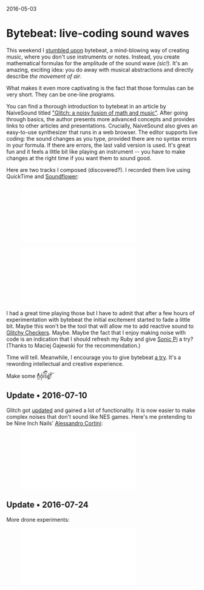 2016-05-03

Bytebeat: live-coding sound waves
=================================

This weekend I [stumbled upon](https://martyn.pw/) bytebeat, a
mind-blowing way of creating music, where you don't use instruments or
notes.  Instead, you create mathematical formulas for the amplitude of
the sound wave *(sic!)*.  It's an amazing, exciting idea: you do away
with musical abstractions and directly describe *the movement of air*.

What makes it even more captivating is the fact that those formulas can
be very short.  They can be one-line programs.

You can find a thorough introduction to bytebeat in an article by
NaiveSound titled ["Glitch: a noisy fusion of math and music"][article].
After going through basics, the author presents more advanced concepts
and provides links to other articles and presentations.  Crucially,
NaiveSound also gives an easy-to-use synthesizer that runs in a web
browser.  The editor supports live coding: the sound changes as you type,
provided there are no syntax errors in your formula.  If there are
errors, the last valid version is used.  It's great fun and it feels a
little bit like playing an instrument -- you have to make changes at the
right time if you want them to sound good.

Here are two tracks I composed (discovered?).  I recorded them live
using QuickTime and [Soundflower][]:

<figure>
    <div class="video-wrapper">
        <iframe src="//www.youtube.com/embed/vTuYtBeWwP0" frameborder="0" allowfullscreen></iframe>
    </div>
</figure>

<figure>
    <div class="video-wrapper">
        <iframe src="//www.youtube.com/embed/iADlXMXKhv4" frameborder="0" allowfullscreen></iframe>
    </div>
</figure>

I had a great time playing those but I have to admit that after a few
hours of experimentation with bytebeat the initial excitement started
to fade a little bit.  Maybe this won't be the tool that will allow me
to add reactive sound to [Glitchy Checkers][].
Maybe.  Maybe the fact that I enjoy making noise with code is an
indication that I should refresh my Ruby and give [Sonic Pi][] a
try? (Thanks to Maciej Gajewski for the recommendation.)

Time will tell.  Meanwhile, I encourage you to give bytebeat
[a try][synthesizer].  It's a rewording intellectual and creative experience.

Make some n͍ͧ͋o̜̖̾ỉ̅͡s᷀ͧ̅e̳͠͠!


  [article]: https://medium.com/@naive_sound/glitch-a-noisy-fusion-of-math-and-music-6a9b24e7f5b5
  [synthesizer]: http://naivesound.com/glitch/#t
  [Soundflower]: https://github.com/mattingalls/Soundflower/releases/
  [Glitchy Checkers]: http://GlitchyCheckers.com/
  [Sonic Pi]: https://www.youtube.com/watch?v=TK1mBqKvIyU


Update • 2016-07-10
-------------------

Glitch got [updated][] and gained a lot of functionality.  It
is now easier to make complex noises that don't sound like NES
games.  Here's me pretending to be Nine Inch Nails' [Alessandro
Cortini][blindoldfreak]:

  [updated]: https://medium.com/@naive_sound/glitch-beyond-the-bytebeat-603478a03686
  [blindoldfreak]: https://youtu.be/SFtnTmJ2YPg

<figure>
    <div class="video-wrapper">
        <iframe src="//www.youtube.com/embed/-qnqK5OiNq8" frameborder="0" allowfullscreen></iframe>
    </div>
</figure>


Update • 2016-07-24
-------------------

More drone experiments:

<figure>
    <div class="video-wrapper">
        <iframe src="//www.youtube.com/embed/oo9kadxlZ1E" frameborder="0" allowfullscreen></iframe>
    </div>
</figure>

